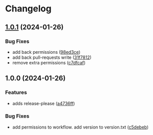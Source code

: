 # Changelog

## [1.0.1](https://github.com/niquerio/release-please-demo/compare/v1.0.0...v1.0.1) (2024-01-26)


### Bug Fixes

* add back permissions ([98ed3ce](https://github.com/niquerio/release-please-demo/commit/98ed3ceaffa68f4cba75a2aecaf5148d12521c4a))
* add back pull-requests write ([31f7812](https://github.com/niquerio/release-please-demo/commit/31f781227d67778f68926a158aa3698512bb589c))
* remove extra permissions ([c7dfcaf](https://github.com/niquerio/release-please-demo/commit/c7dfcaf01369928f60d803ab7c3a5442b7153efb))

## 1.0.0 (2024-01-26)


### Features

* adds release-please ([a4736ff](https://github.com/niquerio/release-please-demo/commit/a4736ff3f709bded81274f9af3ed830ffecf6211))


### Bug Fixes

* add permissions to workflow. add version to version.txt ([c5debeb](https://github.com/niquerio/release-please-demo/commit/c5debebd18b90d006a11cd4de9a696cdc8ad6e78))
